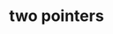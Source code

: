 ---
layout: posts_by_category
categories: two-pointers
title: two pointers
permalink: /category/two-pointers
---